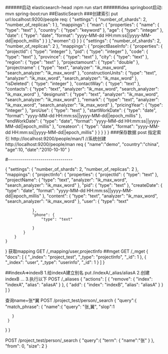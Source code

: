 
    
######启动 elasticsearch-head :npm run start
######idea springboot启动: mvn spring-boot:run
##ElasticSearch
###创建索引 put   
url:localhost:9200/people
req:
{
    "settings": {
        "number_of_shards": 2,
        "number_of_replicas": 1
    },
    "mappings": {
        "man": {
            "properties": {
                "name": {
                    "type": "text"
                },
                "country": {
                    "type": "keyword"
                },
                "age": {
                    "type": "integer"
                },
                "date": {
                    "type": "date",
                    "format": "yyyy-MM-dd HH:mm:ss||yyyy-MM-dd||epoch_millis"
                }
            }
        },"women":{}
    }
}
{
    "settings": {
        "number_of_shards": 2,
        "number_of_replicas": 2
    },
    "mappings": {
        "projectBaseInfo": {
            "properties": {
                "projectId": {
                    "type": "integer"
                },
                "pid": {
                    "type": "integer"
                },
                "code": {
                    "type": "text"
                },
                "province": {
                    "type": "text"
                },
                "city": {
                    "type": "text"
                },
                "region": {
                    "type": "text"
                },
                "projectamount": {
                    "type": "double"
                },
                "projectname": {
                    "type": "text",
                    "analyzer": "ik_max_word",
                    "search_analyzer": "ik_max_word"
                },
                "constructionUnits": {
                     "type": "text",
                    "analyzer": "ik_max_word",
                    "search_analyzer": "ik_max_word"
                },
                "isDeleted": {
                    "type": "integer"
                },
                "contactWay": {
                    "type": "text"
                },
                "contacts": {
                    "type": "text",
                    "analyzer": "ik_max_word",
                    "search_analyzer": "ik_max_word"
                },
                "designunit": {
                   "type": "text",
                    "analyzer": "ik_max_word",
                    "search_analyzer": "ik_max_word"
                },
                "remark": {
                    "type": "text",
                    "analyzer": "ik_max_word",
                    "search_analyzer": "ik_max_word"
                },
                "pricingYear": {
                    "type": "integer"
                },
                "proUse": {
                    "type": "text"
                },
                "startWorkDate": {
                    "type": "date",
                    "format": "yyyy-MM-dd HH:mm:ss||yyyy-MM-dd||epoch_millis"
                },
                "endWorkDate": {
                    "type": "date",
                    "format": "yyyy-MM-dd HH:mm:ss||yyyy-MM-dd||epoch_millis"
                },
                "createon": {
                    "type": "date",
                    "format": "yyyy-MM-dd HH:mm:ss||yyyy-MM-dd||epoch_millis"
                }
            }
        }
    }
}
###保存数据 post
指定索引
http://localhost:9200/people/man/1
//系统创建
http://localhost:9200/people/man
req
{
"name":"demo",
"country":"china",
"age":10,
"date":"2010-10-10"
}


#--------------------------------

{
    "settings": {
        "number_of_shards": 2,
        "number_of_replicas": 2
    },
    "mappings": {
        "projectInfo": {
            "properties": {
                "projectId": {
                    "type": "text"
                },
                "projectName": {
                   "type": "text",
                    "analyzer": "ik_max_word",
                    "search_analyzer": "ik_max_word"
                },
                "pid": {
                    "type": "text"
                },
                "createDate": {
                    "type": "date",
                    "format": "yyyy-MM-dd HH:mm:ss||yyyy-MM-dd||epoch_millis"
                },
                "content": {
                    "type": "text",
                    "analyzer": "ik_max_word",
                    "search_analyzer": "ik_max_word"
                },
				 "user": {
                    "type": "text"
                   
                }, 
				"phone": {
                    "type": "text"
                  
                }
            }
        }
    }
}
获取mapping 
GET /_mapping/user,projectInfo
##mget
GET /_mget
{
    "docs": [
        {
            "_index": "project_test",
            "_type": "projectInfo",
            "_id": 1
        },
        {
            "_index": "user",
            "_type": "userinfo",
            "_id": 1
        }
    ]
}

##indexA=>indexB
1.给indexA建立别名
put /indexA/_alias/aliasA
2.创建indexB
...
3.执行以下
 POST /_aliases
{
    "actions": [
        {
            "remove": {
                "index": "indexA",
                "alias": "aliasA"
            }
        },
        {
            "add": {
                "index": "indexB",
                "alias": "aliasA"
            }
        }
    ]
}

查询name=张*翼
POST /project_test/person/_search
 {
   "query":{
     "match_phrase": {
       "name":{ 
         "query": "张,翼",
         "slop":1
          
       }
     }
   }
 }

 POST /project_test/person/_search
 {
   "query":{
     "term": {
       "name":"张"
     }
   },
   "from": 0,
   "size": 2
 }